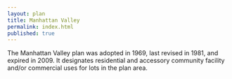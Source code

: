 ```yaml
---
layout: plan
title: Manhattan Valley
permalink: index.html
published: true
---
```


The Manhattan Valley plan was adopted in 1969, last revised in 1981, and expired in 2009. It designates residential and accessory community facility and/or commercial uses for lots in the plan area.